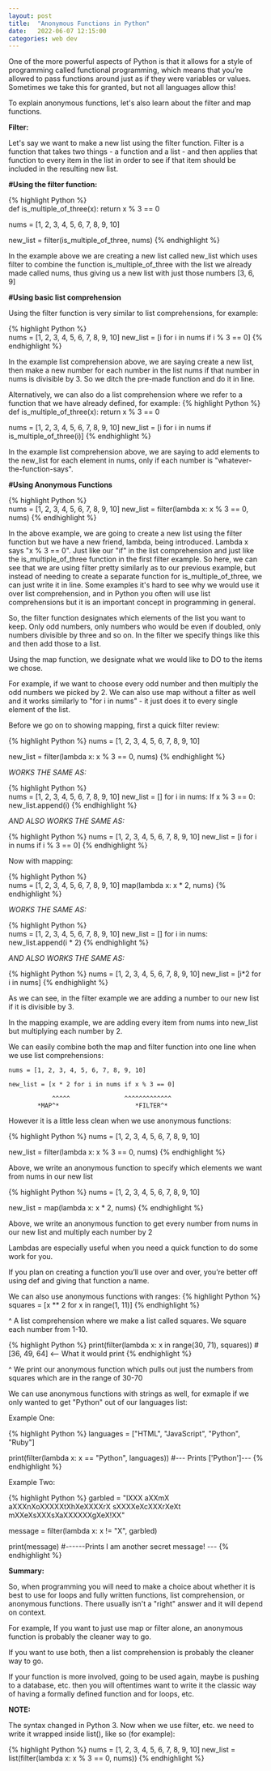 ```yaml
---
layout: post
title:  "Anonymous Functions in Python"
date:   2022-06-07 12:15:00
categories: web dev
---
```


One of the more powerful aspects of Python is that it allows for a style of programming called functional programming, which means that you’re allowed to pass functions around just as if they were variables or values. Sometimes we take this for granted, but not all languages allow this!

To explain anonymous functions, let's also learn about the filter and map functions.

**Filter:**

Let's say we want to make a new list using the filter function. Filter is a function that takes two things - a function and a list - and then applies that function to every item in the list in order to see if that item should be included in the resulting new list.
	

**#Using the filter function:**

{% highlight Python %}	
def is_multiple_of_three(x):
    return x % 3 == 0	

nums = [1, 2, 3, 4, 5, 6, 7, 8, 9, 10]
	
new_list =  filter(is_multiple_of_three, nums)
{% endhighlight %}

In the example above we are creating a new list called new_list which uses filter to combine the function is_multiple_of_three with the list we already made called nums, thus giving us a new list with just those numbers [3, 6, 9]


**#Using basic list comprehension**
	
Using the filter function is very similar to list comprehensions, for example:

{% highlight Python %}		
nums = [1, 2, 3, 4, 5, 6, 7, 8, 9, 10]
new_list = [i for i in nums if i % 3 == 0]
{% endhighlight %}

In the example list comprehension above, we are saying create a new list, then make a new number for each number in the list nums if that number in nums is divisible by 3. So we ditch the pre-made function and do it in line.

Alternatively, we can also do a list comprehension where we refer to a function that we have already defined, for example:
{% highlight Python %}
def is_multiple_of_three(x):
    return x % 3 == 0
	
nums = [1, 2, 3, 4, 5, 6, 7, 8, 9, 10]
new_list = [i for i in nums if is_multiple_of_three(i)]
{% endhighlight %}

In the example list comprehension above, we are saying to add elements to the new_list for each element in nums, only if each number is "whatever-the-function-says".

	
**#Using Anonymous Functions**

{% highlight Python %}	
nums = [1, 2, 3, 4, 5, 6, 7, 8, 9, 10]
new_list = filter(lambda x: x % 3 == 0, nums)
{% endhighlight %}

In the above example, we are going to create a new list using the filter function but we have a new friend, lambda, being introduced. Lambda x says "x % 3 == 0". Just like our "if" in the list comprehension and just like the is_multiple_of_three function in the first filter example. So here, we can see that we are using filter pretty similarly as to our previous example, but instead of needing to create a separate function for is_multiple_of_three, we can just write it in line. Some examples it's hard to see why we would use it over list comprehension, and in Python you often will use list comprehensions but it is an important concept in programming in general.
	

So, the filter function designates which elements of the list you want to keep. Only odd numbers, only numbers who would be even if doubled, only numbers divisible by three and so on. In the filter we specify things like this and then add those to a list.

Using the map function, we designate what we would like to DO to the items we chose.

For example, if we want to choose every odd number and then multiply the odd numbers we picked by 2. We can also use map without a filter as well and it works similarly to "for i in nums" - it just does it to every single element of the list.

Before we go on to showing mapping, first a quick filter review:

{% highlight Python %}
nums = [1, 2, 3, 4, 5, 6, 7, 8, 9, 10]

new_list = filter(lambda x: x % 3 == 0, nums)
{% endhighlight %}

  *WORKS THE SAME AS:*

{% highlight Python %}		
nums = [1, 2, 3, 4, 5, 6, 7, 8, 9, 10]
new_list = []
    for i in nums:
        If x % 3 == 0:
            new_list.append(i)
{% endhighlight %}	

  *AND ALSO WORKS THE SAME AS:*

{% highlight Python %}
nums = [1, 2, 3, 4, 5, 6, 7, 8, 9, 10]
new_list = [i for i in nums if i % 3 == 0]
{% endhighlight %}

Now with mapping:

{% highlight Python %}	
nums = [1, 2, 3, 4, 5, 6, 7, 8, 9, 10]
map(lambda x: x * 2, nums)
{% endhighlight %}
	
  *WORKS THE SAME AS:*

{% highlight Python %}	
nums = [1, 2, 3, 4, 5, 6, 7, 8, 9, 10]
new_list = []
    for i in nums:
        new_list.append(i * 2)
{% endhighlight %}

  *AND ALSO WORKS THE SAME AS:*

{% highlight Python %}
nums = [1, 2, 3, 4, 5, 6, 7, 8, 9, 10]
new_list = [i*2 for i in nums]
{% endhighlight %}

As we can see, in the filter example we are adding a number to our new list if it is divisible by 3.

In the mapping example, we are adding every item from nums into new_list but multiplying each number by 2.

We can easily combine both the map and filter function into one line when we use list comprehensions:

	nums = [1, 2, 3, 4, 5, 6, 7, 8, 9, 10]

	new_list = [x * 2 for i in nums if x % 3 == 0]

                ^^^^^               ^^^^^^^^^^^^^
            *MAP^*                     *FILTER^*
	
	
However it is a little less clean when we use anonymous functions:

{% highlight Python %}
nums = [1, 2, 3, 4, 5, 6, 7, 8, 9, 10]

new_list = filter(lambda x: x % 3 == 0, nums)
{% endhighlight %}

Above, we write an anonymous function to specify which elements we want from nums in our new list

{% highlight Python %}
nums = [1, 2, 3, 4, 5, 6, 7, 8, 9, 10]

new_list = map(lambda x: x * 2, nums)
{% endhighlight %}

Above, we write an anonymous function to get every number from nums in our new list and multiply each number by 2
	

Lambdas are especially useful when you need a quick function to do some work for you.

If you plan on creating a function you’ll use over and over, you’re better off using def and giving that function a name.

We can also use anonymous functions with ranges:
{% highlight Python %}
squares = [x ** 2 for x in range(1, 11)]
{% endhighlight %}

^  A list comprehension where we make a list called squares. We square each number from 1-10.

{% highlight Python %}
print(filter(lambda x: x in range(30, 71), squares))
#[36, 49, 64]   <-- What it would print
{% endhighlight %}

^  We print our anonymous function which pulls out just the numbers from squares which are in the range of 30-70

We can use anonymous functions with strings as well, for exmaple if we only wanted to get "Python" out of our languages list:

Example One:

{% highlight Python %}
languages = ["HTML", "JavaScript", "Python", "Ruby"]
		
print(filter(lambda x: x == "Python", languages))
#--- Prints ['Python']---
{% endhighlight %}
	


Example Two:

{% highlight Python %}
garbled = "IXXX aXXmX aXXXnXoXXXXXtXhXeXXXXrX sXXXXeXcXXXrXeXt mXXeXsXXXsXaXXXXXXgXeX!XX"
		
message = filter(lambda x: x != "X", garbled)

print(message)
#------Prints I am another secret message!  ---
{% endhighlight %}
	
	
**Summary:**

So, when programming you will need to make a choice about whether it is best to use for loops and fully written functions, list comprehension, or anonymous functions. There usually isn't a "right" answer and it will depend on context.
	
For example, If you want to just use map or filter alone, an anonymous function is probably the cleaner way to go.
	
If you want to use both, then a list comprehension is probably the cleaner way to go.
	
If your function is more involved, going to be used again, maybe is pushing to a database, etc. then you will oftentimes want to write it the classic way of having a formally defined function and for loops, etc.


**NOTE:**

The syntax changed in Python 3. Now when we use filter, etc. we need to write it wrapped inside list(), like so (for example):

{% highlight Python %}
nums = [1, 2, 3, 4, 5, 6, 7, 8, 9, 10]
new_list = list(filter(lambda x: x % 3 == 0, nums))
{% endhighlight %}